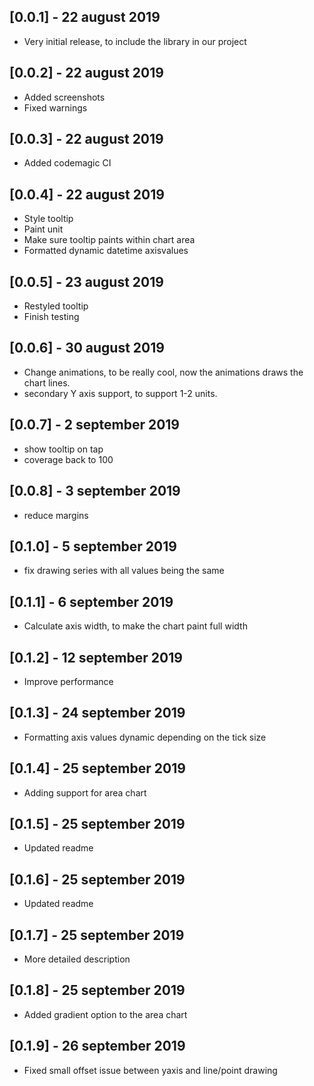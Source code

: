 ## [0.0.1] - 22 august 2019

* Very initial release, to include the library in our project

## [0.0.2] - 22 august 2019

* Added screenshots
* Fixed warnings

## [0.0.3] - 22 august 2019

* Added codemagic CI

## [0.0.4] - 22 august 2019

* Style tooltip
* Paint unit
* Make sure tooltip paints within chart area
* Formatted dynamic datetime axisvalues

## [0.0.5] - 23 august 2019

* Restyled tooltip
* Finish testing

## [0.0.6] - 30 august 2019

* Change animations, to be really cool, now the animations draws the chart lines.
* secondary Y axis support, to support 1-2 units.

## [0.0.7] - 2 september 2019

* show tooltip on tap
* coverage back to 100

## [0.0.8] - 3 september 2019

* reduce margins

## [0.1.0] - 5 september 2019

* fix drawing series with all values being the same


## [0.1.1] - 6 september 2019

* Calculate axis width, to make the chart paint full width

## [0.1.2] - 12 september 2019

* Improve performance

## [0.1.3] - 24 september 2019

* Formatting axis values dynamic depending on the tick size

## [0.1.4] - 25 september 2019

* Adding support for area chart

## [0.1.5] - 25 september 2019

* Updated readme

## [0.1.6] - 25 september 2019

* Updated readme

## [0.1.7] - 25 september 2019

* More detailed description

## [0.1.8] - 25 september 2019

* Added gradient option to the area chart

## [0.1.9] - 26 september 2019

* Fixed small offset issue between yaxis and line/point drawing